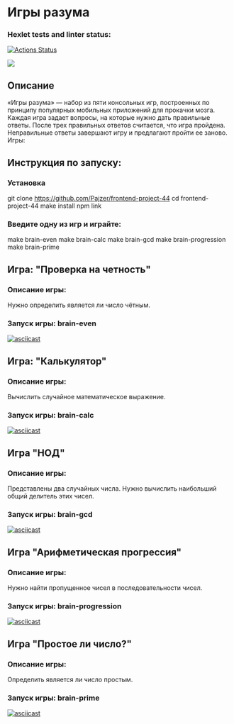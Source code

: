 # Игры разума

### Hexlet tests and linter status:
[![Actions Status](https://github.com/Pajzer/frontend-project-44/actions/workflows/hexlet-check.yml/badge.svg)](https://github.com/Pajzer/frontend-project-44/actions)

<a href="https://codeclimate.com/github/Pajzer/frontend-project-44/maintainability"><img src="https://api.codeclimate.com/v1/badges/1110699d38e1a4fca8ba/maintainability" /></a>

## Описание

«Игры разума» — набор из пяти консольных игр, построенных по принципу популярных мобильных приложений для прокачки мозга. Каждая игра задает вопросы, на которые нужно дать правильные ответы. После трех правильных ответов считается, что игра пройдена. Неправильные ответы завершают игру и предлагают пройти ее заново. Игры:

## Инструкция по запуску:

### Установка
git clone https://github.com/Pajzer/frontend-project-44
cd frontend-project-44
make install
npm link

### Введите одну из игр и играйте:
make brain-even
make brain-calc
make brain-gcd
make brain-progression
make brain-prime


## Игра: "Проверка на четность"
### Описание игры:
Нужно определить является ли число чётным.
### Запуск игры: brain-even
[![asciicast](https://asciinema.org/a/YKLynKu3ncfTUwtzL9AttJc3W.svg)](https://asciinema.org/a/YKLynKu3ncfTUwtzL9AttJc3W)


## Игра: "Калькулятор"
### Описание игры:
Вычислить случайное математическое выражение.
### Запуск игры: brain-calc
[![asciicast](https://asciinema.org/a/BEfb3QpeiJDsmvwmvuz8FASoU.svg)](https://asciinema.org/a/BEfb3QpeiJDsmvwmvuz8FASoU)


## Игра "НОД"
### Описание игры:
Представлены два случайных числа. Нужно вычислить наибольший общий делитель этих чисел.
### Запуск игры: brain-gcd
[![asciicast](https://asciinema.org/a/JS4Sh5SY2SqGFcdtrZOVzm0jK.svg)](https://asciinema.org/a/JS4Sh5SY2SqGFcdtrZOVzm0jK)


## Игра "Арифметическая прогрессия"
### Описание игры:
Нужно найти пропущенное чисел в последовательности чисел.
### Запуск игры: brain-progression
[![asciicast](https://asciinema.org/a/6FsSk1RobZF77siWIKfiY9dmL.svg)](https://asciinema.org/a/6FsSk1RobZF77siWIKfiY9dmL)


## Игра "Простое ли число?"
### Описание игры:
Определить является ли число простым.
### Запуск игры: brain-prime
[![asciicast](https://asciinema.org/a/WtUK3wxXdEKwnvIWV9bwfzYTT.svg)](https://asciinema.org/a/WtUK3wxXdEKwnvIWV9bwfzYTT)